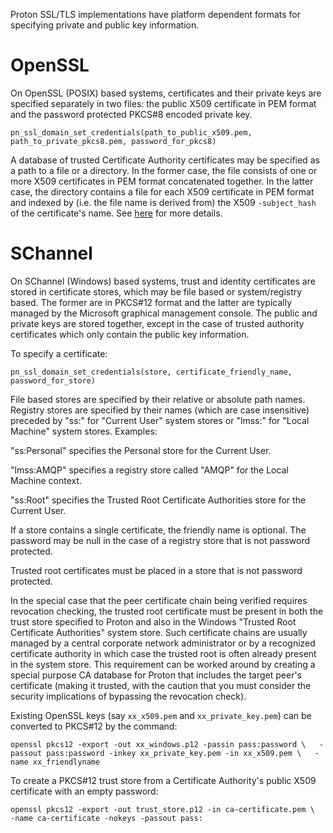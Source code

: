Proton SSL/TLS implementations have platform dependent formats for specifying
private and public key information.

OpenSSL
=======

On OpenSSL (POSIX) based systems, certificates and their private keys are
specified separately in two files: the public X509 certificate in PEM format
and the password protected PKCS#8 encoded private key.

  `pn_ssl_domain_set_credentials(path_to_public_x509.pem,  
                path_to_private_pkcs8.pem, password_for_pkcs8)`


A database of trusted Certificate Authority certificates may be specified as a
path to a file or a directory.  In the former case, the file consists of one
or more X509 certificates in PEM format concatenated together.  In the latter
case, the directory contains a file for each X509 certificate in PEM format
and indexed by (i.e. the file name is derived from) the X509 `-subject_hash`
of the certificate's name.  See
[here](https://www.openssl.org/docs/ssl/SSL_CTX_load_verify_locations.htm)
for more details.


SChannel
========

On SChannel (Windows) based systems, trust and identity certificates are
stored in certificate stores, which may be file based or system/registry
based.  The former are in PKCS#12 format and the latter are typically managed
by the Microsoft graphical management console.  The public and private keys
are stored together, except in the case of trusted authority certificates
which only contain the public key information.

To specify a certificate:

  `pn_ssl_domain_set_credentials(store, certificate_friendly_name,  
                 password_for_store)`

File based stores are specified by their relative or absolute path names.
Registry stores are specified by their names (which are case insensitive)
preceded by "ss:" for "Current User" system stores or "lmss:" for "Local
Machine" system stores.  Examples:

  "ss:Personal" specifies the Personal store for the Current User.

  "lmss:AMQP" specifies a registry store called "AMQP" for the Local Machine
  context.

  "ss:Root" specifies the Trusted Root Certificate Authorities store for the
  Current User.

If a store contains a single certificate, the friendly name is optional.  The
password may be null in the case of a registry store that is not password
protected.

Trusted root certificates must be placed in a store that is not password
protected.

In the special case that the peer certificate chain being verified requires
revocation checking, the trusted root certificate must be present in both the
trust store specified to Proton and also in the Windows "Trusted Root
Certificate Authorities" system store.  Such certificate chains are usually
managed by a central corporate network administrator or by a recognized
certificate authority in which case the trusted root is often already present
in the system store.  This requirement can be worked around by creating a
special purpose CA database for Proton that includes the target peer's
certificate (making it trusted, with the caution that you must consider the
security implications of bypassing the revocation check).

Existing OpenSSL keys (say `xx_x509.pem` and `xx_private_key.pem`) can be
converted to PKCS#12 by the command:

  `openssl pkcs12 -export -out xx_windows.p12 -passin pass:password \  
          -passout pass:password -inkey xx_private_key.pem -in xx_x509.pem \  
          -name xx_friendlyname`

To create a PKCS#12 trust store from a Certificate Authority's public X509
certificate with an empty password:

  `openssl pkcs12 -export -out trust_store.p12 -in ca-certificate.pem \  
          -name ca-certificate -nokeys -passout pass:`
